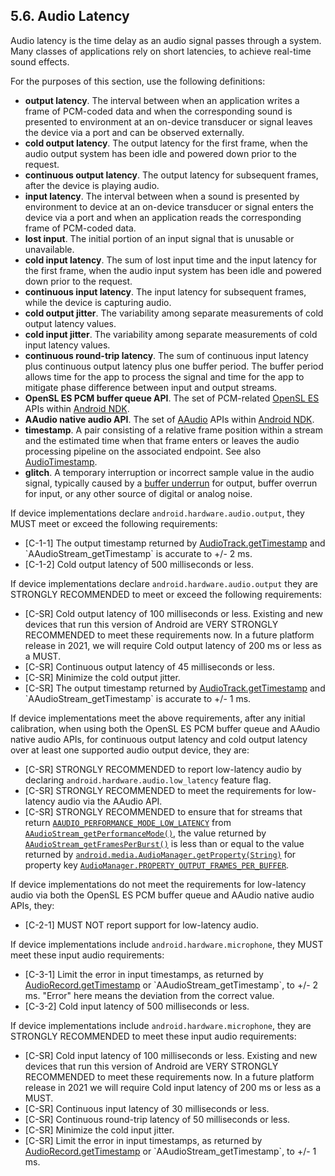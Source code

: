 ## 5.6\. Audio Latency

Audio latency is the time delay as an audio signal passes through a system.
Many classes of applications rely on short latencies, to achieve real-time
sound effects.

For the purposes of this section, use the following definitions:

*   **output latency**. The interval between when an application writes a frame
of PCM-coded data and when the corresponding sound is presented to environment
at an on-device transducer or signal leaves the device via a port and can be
observed externally.
*   **cold output latency**. The output latency for the first frame, when the
audio output system has been idle and powered down prior to the request.
*   **continuous output latency**. The output latency for subsequent frames,
after the device is playing audio.
*   **input latency**. The interval between when a sound is presented by
environment to device at an on-device transducer or signal enters the device via
a port and when an application reads the corresponding frame of PCM-coded data.
*   **lost input**. The initial portion of an input signal that is unusable or
unavailable.
*   **cold input latency**. The sum of lost input time and the input latency
for the first frame, when the audio input system has been idle and powered down
prior to the request.
*   **continuous input latency**. The input latency for subsequent frames,
while the device is capturing audio.
*   **cold output jitter**. The variability among separate measurements of cold
output latency values.
*   **cold input jitter**. The variability among separate measurements of cold
input latency values.
*   **continuous round-trip latency**. The sum of continuous input latency plus
continuous output latency plus one buffer period. The buffer period allows
time for the app to process the signal and time for the app to mitigate phase
difference between input and output streams.
*   **OpenSL ES PCM buffer queue API**. The set of PCM-related
[OpenSL ES](https://developer.android.com/ndk/guides/audio/opensl/index.html)
APIs within [Android NDK](https://developer.android.com/ndk/index.html).
*   **AAudio native audio API**. The set of
[AAudio](https://developer.android.com/ndk/guides/audio/aaudio/aaudio.html) APIs
within [Android NDK](https://developer.android.com/ndk/index.html).
*   **timestamp**. A pair consisting of a relative frame position within a
stream and the estimated time when that frame enters or leaves the
audio processing pipeline on the associated endpoint.  See also
[AudioTimestamp](https://developer.android.com/reference/android/media/AudioTimestamp).
*   **glitch**. A temporary interruption or incorrect sample value in the audio signal,
typically caused by a
[buffer underrun](https://en.wikipedia.org/wiki/Buffer_underrun) for output,
buffer overrun for input, or any other source of digital or analog noise.

If device implementations declare `android.hardware.audio.output`, they
MUST meet or exceed the following requirements:

*   [C-1-1] The output timestamp returned by
[AudioTrack.getTimestamp](https://developer.android.com/reference/android/media/AudioTrack.html#getTimestamp(android.media.AudioTimestamp))
and `AAudioStream_getTimestamp` is accurate to +/- 2 ms.
*   [C-1-2] Cold output latency of 500 milliseconds or less.

If device implementations declare `android.hardware.audio.output` they are
STRONGLY RECOMMENDED to meet or exceed the following requirements:

*   [C-SR] Cold output latency of 100 milliseconds or less. Existing and new
    devices that run this version of Android are VERY STRONGLY RECOMMENDED
    to meet these requirements now. In a future platform release in 2021, we
    will require Cold output latency of 200 ms or less as a MUST.
*   [C-SR] Continuous output latency of 45 milliseconds or less.
*   [C-SR] Minimize the cold output jitter.
*   [C-SR] The output timestamp returned by
[AudioTrack.getTimestamp](https://developer.android.com/reference/android/media/AudioTrack.html#getTimestamp(android.media.AudioTimestamp))
and `AAudioStream_getTimestamp` is accurate to +/- 1 ms.

If device implementations meet the above requirements, after any initial
calibration, when using both the OpenSL ES PCM buffer queue and AAudio native audio APIs,
for continuous output latency and cold output latency over at least one supported audio
output device, they are:

*   [C-SR] STRONGLY RECOMMENDED to report low-latency audio by declaring
    `android.hardware.audio.low_latency` feature flag.
*   [C-SR] STRONGLY RECOMMENDED to meet the requirements for low-latency
    audio via the AAudio API.
*   [C-SR] STRONGLY RECOMMENDED to ensure that for streams that return
    [`AAUDIO_PERFORMANCE_MODE_LOW_LATENCY`](https://developer.android.com/ndk/guides/audio/aaudio/aaudio#performance-mode)
    from [`AAudioStream_getPerformanceMode()`](https://developer.android.com/ndk/reference/group/audio#aaudiostream_getperformancemode),
    the value returned by [`AAudioStream_getFramesPerBurst()`](https://developer.android.com/ndk/reference/group/audio#aaudiostream_getframesperburst)
    is less than or equal to the value returned by [`android.media.AudioManager.getProperty(String)`](https://developer.android.com/reference/android/media/AudioManager.html#getProperty%28java.lang.String%29)
    for property key [`AudioManager.PROPERTY_OUTPUT_FRAMES_PER_BUFFER`](https://developer.android.com/reference/android/media/AudioManager.html#PROPERTY_OUTPUT_FRAMES_PER_BUFFER).

If device implementations do not meet the requirements for low-latency audio
via both the OpenSL ES PCM buffer queue and AAudio native audio APIs, they:

*   [C-2-1] MUST NOT report support for low-latency audio.

If device implementations include `android.hardware.microphone`, they
MUST meet these input audio requirements:

*   [C-3-1] Limit the error in input timestamps, as returned by
[AudioRecord.getTimestamp](https://developer.android.com/reference/android/media/AudioRecord.html#getTimestamp(android.media.AudioTimestamp,%20int))
or `AAudioStream_getTimestamp`, to +/- 2 ms.
"Error" here means the deviation from the correct value.
*   [C-3-2] Cold input latency of 500 milliseconds or less.

If device implementations include `android.hardware.microphone`, they are
STRONGLY RECOMMENDED to meet these input audio requirements:

   *   [C-SR] Cold input latency of 100 milliseconds or less. Existing and new
       devices that run this version of Android are VERY STRONGLY RECOMMENDED
       to meet these requirements now. In a future platform release in 2021 we
       will require Cold input latency of 200 ms or less as a MUST.
   *   [C-SR] Continuous input latency of 30 milliseconds or less.
   *   [C-SR] Continuous round-trip latency of 50 milliseconds or less.
   *   [C-SR] Minimize the cold input jitter.
   *   [C-SR] Limit the error in input timestamps, as returned by
[AudioRecord.getTimestamp](https://developer.android.com/reference/android/media/AudioRecord.html#getTimestamp(android.media.AudioTimestamp,%20int))
or `AAudioStream_getTimestamp`, to +/- 1 ms.
